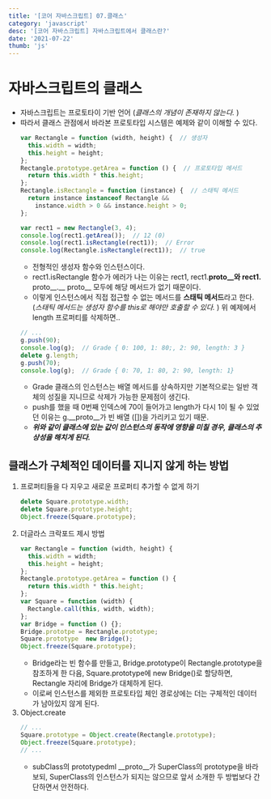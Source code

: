 ```yaml
---
title: '[코어 자바스크립트] 07.클래스'
category: 'javascript'
desc: '[코어 자바스크립트] 자바스크립트에서 클래스란?'
date: '2021-07-22'
thumb: 'js'
---
```


# 자바스크립트의 클래스
- 자바스크립트는 프로토타이 기반 언어 (*클래스의 개념이 존재하지 않는다.* )
- 따라서 클래스 관점에서 바라본 프로토타입 시스템은 예제와 같이 이해할 수 있다.
  ``` javascript
  var Rectangle = function (width, height) {  // 생성자
    this.width = width;
    this.height = height;
  };
  Rectangle.prototype.getArea = function () {  // 프로토타입 메서드
    return this.width * this.height;
  };
  Rectangle.isRectangle = function (instance) {  // 스태틱 메서드
    return instance instanceof Rectangle &&
      instance.width > 0 && instance.height > 0;
  };

  var rect1 = new Rectangle(3, 4);
  console.log(rect1.getArea());  // 12 (0)
  console.log(rect1.isRectangle(rect1));  // Error
  console.log(Rectangle.isRectangle(rect1));  // true
  ```
    - 전형적인 생성자 함수와 인스턴스이다.
    - rect1.isRectangle 함수가 에러가 나는 이유는 rect1, rect1.__proto__와  rect1.__ proto__.__ proto__ 모두에 해당 메서드가 없기 때문이다.
    - 이렇게 인스턴스에서 직접 접근할 수 없는 메서드를 **스태틱 메서드**라고 한다. (*스태틱 메서드는 생성자 함수를 this로 해야만 호출할 수 있다.* )
  위 예제에서 length 프로퍼티를 삭제하면..
  ``` javascript
  // ...
  g.push(90);
  console.log(g);  // Grade { 0: 100, 1: 80;, 2: 90, length: 3 }
  delete g.length;
  g.push(70);
  console.log(g);  // Grade { 0: 70, 1: 80, 2: 90, length: 1}
  ```
    - Grade 클래스의 인스턴스는 배열 메서드를 상속하지만 기본적으로는 일반 객체의 성질을 지니므로 삭제가 가능한 문제점이 생긴다.
    - push를 했을 때 0번째 인덱스에 70이 들어가고 length가 다시 1이 될 수 있었던 이유는 g.__proto__가 빈 배열 ([])을 가리키고 있기 때문.
    - ***위와 같이 클래스에 있는 값이 인스턴스의 동작에 영향을 미칠 경우, 클래스의 추상성을 해치게 된다.***
## 클래스가 구체적인 데이터를 지니지 않게 하는 방법
1. 프로퍼티들을 다 지우고 새로운 프로퍼티 추가할 수 없게 하기
   ``` javascript
   delete Square.prototype.width;
   delete Square.prototype.height;
   Object.freeze(Square.prototype);
   ```
2. 더글라스 크락포드 제시 방법
   ``` javascript
   var Rectangle = function (width, height) {
     this.width = width;
     this.height = height;
   };
   Rectangle.prototype.getArea = function () {
     return this.width * this.height;
   };
   var Square = function (width) {
     Rectangle.call(this, width, width);
   };
   var Bridge = function () {};
   Bridge.prototpe = Rectangle.prototype;
   Square.prototype  new Bridge();
   Object.freeze(Square.prototype);
   ```
     - Bridge라는 빈 함수를 만들고, Bridge.prototype이 Rectangle.prototype을 참조하게 한 다음, Square.prototype에 new Bridge()로 할당하면, Rectangle 자리에 Bridge가 대체하게 된다.
     - 이로써 인스턴스를 제외한 프로토타입 체인 경로상에는 더는 구체적인 데이터가 남아있지 않게 된다.
3. Object.create
   ``` javascript
   // ...
   Square.prototype = Object.create(Rectangle.prototype);
   Object.freeze(Square.prototype);
   // ...
   ```
    - subClass의 prototypedml __proto__가 SuperClass의 prototype을 바라보되, SuperClass의 인스턴스가 되지는 않으므로 앞서 소개한 두 방법보다 간단하면서 안전하다.